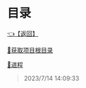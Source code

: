 # 目录  


[👈【返回】](/--目录--/CSharp笔记/--目录--CSharp笔记)  


[📜获取项目根目录](/CSharp笔记/进程和线程/获取项目根目录.txt)  

[📜进程](/CSharp笔记/进程和线程/进程)  







> 2023/7/14 14:09:33
